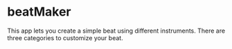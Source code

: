 # beatMaker
This app lets you create a simple beat using different instruments. There are three categories to customize your beat. 

